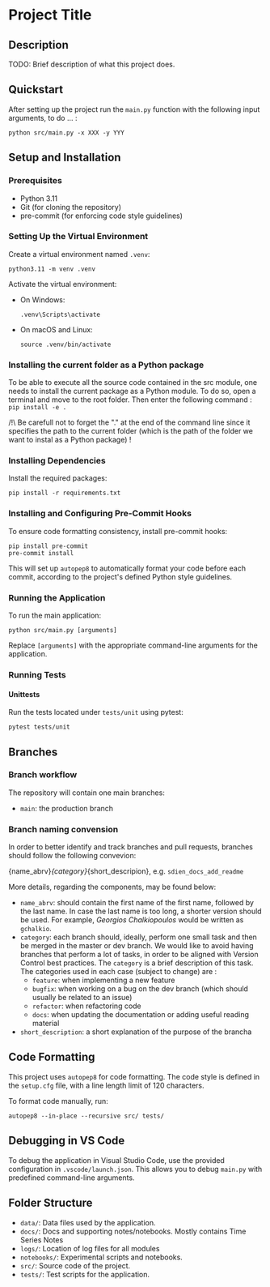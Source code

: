 
# Project Title

## Description
TODO: Brief description of what this project does.

## Quickstart
After setting up the project run the `main.py` function with the following input arguments, 
to do ... :
```
python src/main.py -x XXX -y YYY
```

## Setup and Installation

### Prerequisites
- Python 3.11
- Git (for cloning the repository)
- pre-commit (for enforcing code style guidelines)


### Setting Up the Virtual Environment
Create a virtual environment named `.venv`:
```
python3.11 -m venv .venv
```

Activate the virtual environment:

- On Windows:
  ```
  .venv\Scripts\activate
  ```
- On macOS and Linux:
  ```
  source .venv/bin/activate
  ```

### Installing the current folder as a Python package

To be able to execute all the source code contained in the src module, one needs to install the current package as a Python module.
To do so, open a terminal and move to the root folder.
Then enter the following command :
`pip install -e .`

/!\ Be carefull not to forget the "." at the end of the command line since it specifies the path to the current folder (which is the path of the folder we want to instal as a Python package) !

### Installing Dependencies
Install the required packages:
```
pip install -r requirements.txt
```

### Installing and Configuring Pre-Commit Hooks
To ensure code formatting consistency, install pre-commit hooks:
```
pip install pre-commit
pre-commit install
```
This will set up `autopep8` to automatically format your code before each commit, according to the project's defined Python style guidelines.

### Running the Application
To run the main application:
```
python src/main.py [arguments]
```
Replace `[arguments]` with the appropriate command-line arguments for the application.

### Running Tests

#### Unittests
Run the tests located under `tests/unit` using pytest:
```
pytest tests/unit
```

## Branches

### Branch workflow
The repository will contain one main branches:

* `main`: the production branch


### Branch naming convension
In order to better identify and track branches and pull requests, branches should follow the following convevion:

{name_abrv}_{category}_{short_descripion}, e.g. `sdien_docs_add_readme`

More details, regarding the components, may be found below:
* `name_abrv`: should contain the first name of the first name, followed by the last name.
  In case the last name is too long, a shorter version should be used. 
  For example, _Georgios Chalkiopoulos_ would be written as `gchalkio`.
* `category`: each branch should, ideally, perform one small task and then be merged in the master or dev
  branch. We would like to avoid having branches that perform a lot of tasks, in order to be aligned 
  with Version Control best practices. The `category` is a brief description of this task. The 
  categories used in each case (subject to change) are :
  * `feature`: when implementing a new feature
  * `bugfix`: when working on a bug on the dev branch (which should usually be related to an issue)
  * `refactor`: when refactoring code
  * `docs`: when updating the documentation or adding useful reading material
* `short_description`: a short explanation of the purpose of the brancha


## Code Formatting
This project uses `autopep8` for code formatting. The code style is defined in the `setup.cfg` file, with a line length limit of 120 characters. 

To format code manually, run:
```
autopep8 --in-place --recursive src/ tests/
```

## Debugging in VS Code
To debug the application in Visual Studio Code, use the provided configuration in `.vscode/launch.json`. This allows you to debug `main.py` with predefined command-line arguments.

## Folder Structure
- `data/`: Data files used by the application.
- `docs/`: Docs and supporting notes/notebooks. Mostly contains Time Series Notes
- `logs/`: Location of log files for all modules
- `notebooks/`: Experimental scripts and notebooks.
- `src/`: Source code of the project.
- `tests/`: Test scripts for the application.

